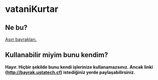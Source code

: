vataniKurtar
=========================

Ne bu?
--------
[Asın bayrakları.](http://bayrak.ustatech.cf)

Kullanabilir miyim bunu kendim?
--------
**Hayır. Hiçbir şekilde bunu kendi işlerinize kullanamazsınız. Ancak linki (http://bayrak.ustatech.cf) istediğiniz yerde paylaşabilirsiniz.**
